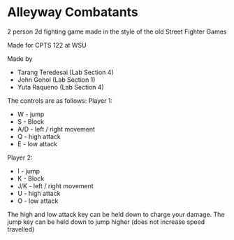 # Alleyway Combatants 

2 person 2d fighting game made in the style of the old Street Fighter Games

Made for CPTS 122 at WSU

Made by
- Tarang Teredesai (Lab Section 4)
- John Gohol (Lab Section 1)
- Yuta Raqueno (Lab Section 4)


The controls are as follows:
Player 1: 
- W - jump
- S - Block
- A/D - left / right movement
- Q - high attack
- E - low attack

Player 2: 
-  I - jump
- K - Block
- J/K - left / right movement
- U - high attack
- O - low attack

The high and low attack key can be held down to charge your damage. The jump key can be held down to jump higher (does not increase speed travelled)
